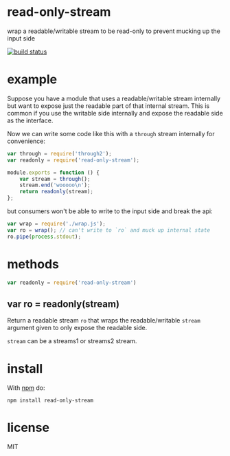 # read-only-stream

wrap a readable/writable stream to be read-only
to prevent mucking up the input side

[![build status](https://secure.travis-ci.org/substack/read-only-stream.png)](http://travis-ci.org/substack/read-only-stream)

# example

Suppose you have a module that uses a readable/writable stream internally but
want to expose just the readable part of that internal stream. This is common if
you use the writable side internally and expose the readable side as the
interface.

Now we can write some code like this with a `through` stream internally for
convenience:

``` js
var through = require('through2');
var readonly = require('read-only-stream');

module.exports = function () {
    var stream = through();
    stream.end('wooooo\n');
    return readonly(stream);
};
```

but consumers won't be able to write to the input side and break the api:

``` js
var wrap = require('./wrap.js');
var ro = wrap(); // can't write to `ro` and muck up internal state
ro.pipe(process.stdout);
```

# methods

``` js
var readonly = require('read-only-stream')
```

## var ro = readonly(stream)

Return a readable stream `ro` that wraps the readable/writable `stream` argument
given to only expose the readable side.

`stream` can be a streams1 or streams2 stream.

# install

With [npm](https://npmjs.org) do:

```
npm install read-only-stream
```

# license

MIT
